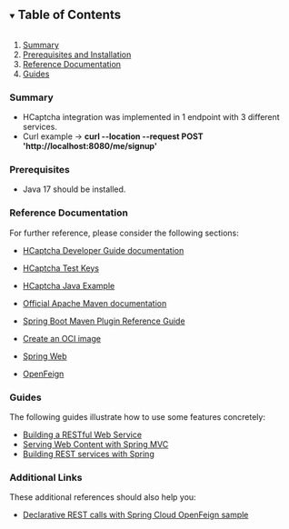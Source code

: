 <!-- TABLE OF CONTENTS -->
<details open="open">
  <summary><h2 style="display: inline-block">Table of Contents</h2></summary>
  <ol>
    <li><a href="#summary">Summary</a></li>
    <li><a href="#Prerequisites">Prerequisites and Installation</a></li>
    <li><a href="#References">Reference Documentation</a></li>
    <li><a href="#Guides">Guides</a></li>
  </ol>
</details>


<!-- SUMMARY -->

### Summary

* HCaptcha integration was implemented in 1 endpoint with 3 different services.
* Curl example -> **curl --location --request POST 'http://localhost:8080/me/signup'**


<!-- Prerequisites and Installation -->

### Prerequisites

* Java 17 should be installed.

### Reference Documentation

For further reference, please consider the following sections:

* [HCaptcha Developer Guide documentation](https://docs.hcaptcha.com/)
* [HCaptcha Test Keys](https://docs.hcaptcha.com/#integration-testing-test-keys)
* [HCaptcha Java Example]( https://golb.hplar.ch/2020/05/hcaptcha.html)


* [Official Apache Maven documentation](https://maven.apache.org/guides/index.html)
* [Spring Boot Maven Plugin Reference Guide](https://docs.spring.io/spring-boot/docs/2.7.0/maven-plugin/reference/html/)
* [Create an OCI image](https://docs.spring.io/spring-boot/docs/2.7.0/maven-plugin/reference/html/#build-image)
* [Spring Web](https://docs.spring.io/spring-boot/docs/2.7.0/reference/htmlsingle/#web)
* [OpenFeign](https://docs.spring.io/spring-cloud-openfeign/docs/current/reference/html/)

### Guides

The following guides illustrate how to use some features concretely:

* [Building a RESTful Web Service](https://spring.io/guides/gs/rest-service/)
* [Serving Web Content with Spring MVC](https://spring.io/guides/gs/serving-web-content/)
* [Building REST services with Spring](https://spring.io/guides/tutorials/rest/)

### Additional Links

These additional references should also help you:

* [Declarative REST calls with Spring Cloud OpenFeign sample](https://github.com/spring-cloud-samples/feign-eureka)

